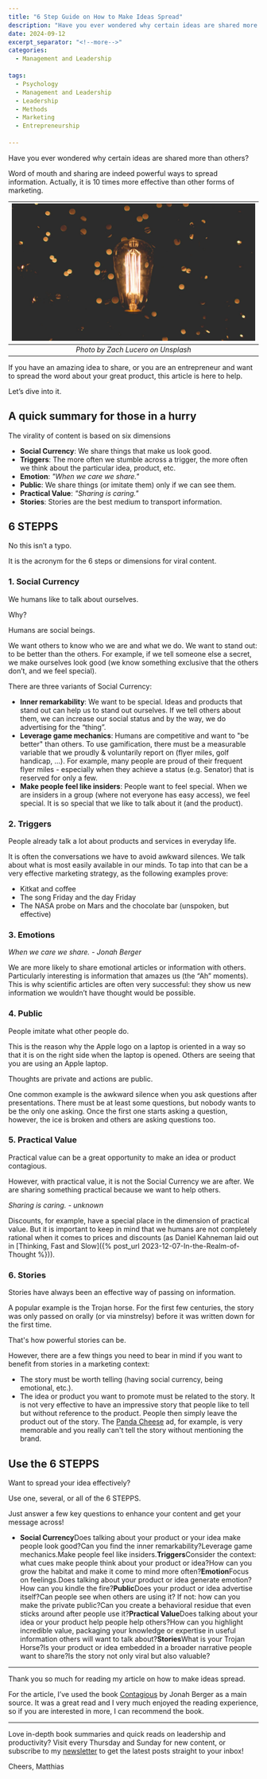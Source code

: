 ```yaml
---
title: "6 Step Guide on How to Make Ideas Spread"
description: "Have you ever wondered why certain ideas are shared more than others? Word of mouth and sharing are indeed powerful ways to spread information. Actually, it is 10 times more effective than other forms of marketing. If you have an amazing idea to share, or you are an entrepreneur and want to spread the word about your great product, this article is here to help."
date: 2024-09-12
excerpt_separator: "<!--more-->"
categories:
  - Management and Leadership

tags:
  - Psychology
  - Management and Leadership
  - Leadership
  - Methods
  - Marketing
  - Entrepreneurship

---
```


Have you ever wondered why certain ideas are shared more than others?

Word of mouth and sharing are indeed powerful ways to spread information. Actually, it is 10 times more effective than other forms of marketing.

| ![image](/assets/images/zach-lucero-lightbulb-spread-unsplash.jpg) |
|:--:|
| *Photo by Zach Lucero on Unsplash* |

If you have an amazing idea to share, or you are an entrepreneur and want to spread the word about your great product, this article is here to help.

Let’s dive into it.

## A quick summary for those in a hurry

The virality of content is based on six dimensions

- **Social Currency**: We share things that make us look good.
- **Triggers**: The more often we stumble across a trigger, the more often we think about the particular idea, product, etc.
- **Emotion**: *"When we care we share."*
- **Public**: We share things (or imitate them) only if we can see them.
- **Practical Value**: *"Sharing is caring."*
- **Stories**: Stories are the best medium to transport information.

## 6 STEPPS

No this isn’t a typo.

It is the acronym for the 6 steps or dimensions for viral content.

### 1. Social Currency

We humans like to talk about ourselves.

Why?

Humans are social beings.

We want others to know who we are and what we do. We want to stand out: to be better than the others. For example, if we tell someone else a secret, we make ourselves look good (we know something exclusive that the others don’t, and we feel special).

There are three variants of Social Currency:

- **Inner remarkability**: We want to be special. Ideas and products that stand out can help us to stand out ourselves. If we tell others about them, we can increase our social status and by the way, we do advertising for the “thing”.
- **Leverage game mechanics**: Humans are competitive and want to "be better" than others. To use gamification, there must be a measurable variable that we proudly & voluntarily report on (flyer miles, golf handicap, ...). For example, many people are proud of their frequent flyer miles - especially when they achieve a status (e.g. Senator) that is reserved for only a few.
- **Make people feel like insiders**: People want to feel special. When we are insiders in a group (where not everyone has easy access), we feel special. It is so special that we like to talk about it (and the product).

### 2. Triggers

People already talk a lot about products and services in everyday life.

It is often the conversations we have to avoid awkward silences. We talk about what is most easily available in our minds. To tap into that can be a very effective marketing strategy, as the following examples prove:

- Kitkat and coffee
- The song Friday and the day Friday
- The NASA probe on Mars and the chocolate bar (unspoken, but effective)

### 3. Emotions

*When we care we share. - Jonah Berger*

We are more likely to share emotional articles or information with others. Particularly interesting is information that amazes us (the “Ah” moments). This is why scientific articles are often very successful: they show us new information we wouldn’t have thought would be possible.

### 4. Public

People imitate what other people do.

This is the reason why the Apple logo on a laptop is oriented in a way so that it is on the right side when the laptop is opened. Others are seeing that you are using an Apple laptop.

Thoughts are private and actions are public.

One common example is the awkward silence when you ask questions after presentations. There must be at least some questions, but nobody wants to be the only one asking. Once the first one starts asking a question, however, the ice is broken and others are asking questions too.

### 5. Practical Value

Practical value can be a great opportunity to make an idea or product contagious.

However, with practical value, it is not the Social Currency we are after. We are sharing something practical because we want to help others.

*Sharing is caring. - unknown*

Discounts, for example, have a special place in the dimension of practical value. But it is important to keep in mind that we humans are not completely rational when it comes to prices and discounts (as Daniel Kahneman laid out in [Thinking, Fast and Slow]({% post_url 2023-12-07-In-the-Realm-of-Thought %})).

### 6. Stories

Stories have always been an effective way of passing on information.

A popular example is the Trojan horse. For the first few centuries, the story was only passed on orally (or via minstrelsy) before it was written down for the first time.

That's how powerful stories can be.

However, there are a few things you need to bear in mind if you want to benefit from stories in a marketing context:

- The story must be worth telling (having social currency, being emotional, etc.).
- The idea or product you want to promote must be related to the story. It is not very effective to have an impressive story that people like to tell but without reference to the product. People then simply leave the product out of the story. The [Panda Cheese](https://en.wikipedia.org/wiki/Never_Say_No_to_Panda) ad, for example, is very memorable and you really can't tell the story without mentioning the brand.

## Use the 6 STEPPS

Want to spread your idea effectively?

Use one, several, or all of the 6 STEPPS.

Just answer a few key questions to enhance your content and get your message across!

- **Social Currency**Does talking about your product or your idea make people look good?Can you find the inner remarkability?Leverage game mechanics.Make people feel like insiders.**Triggers**Consider the context: what cues make people think about your product or idea?How can you grow the habitat and make it come to mind more often?**Emotion**Focus on feelings.Does talking about your product or idea generate emotion?How can you kindle the fire?**Public**Does your product or idea advertise itself?Can people see when others are using it? If not: how can you make the private public?Can you create a behavioral residue that even sticks around after people use it?**Practical Value**Does talking about your idea or your product help people help others?How can you highlight incredible value, packaging your knowledge or expertise in useful information others will want to talk about?**Stories**What is your Trojan Horse?Is your product or idea embedded in a broader narrative people want to share?Is the story not only viral but also valuable?

---

Thank you so much for reading my article on how to make ideas spread.

For the article, I’ve used the book [Contagious](https://jonahberger.com/books/contagious/) by Jonah Berger as a main source. It was a great read and I very much enjoyed the reading experience, so if you are interested in more, I can recommend the book.

---

Love in-depth book summaries and quick reads on leadership and productivity? Visit every Thursday and Sunday for new content, or subscribe to my [newsletter](https://matthiaskarner.substack.com/) to get the latest posts straight to your inbox!

Cheers, Matthias